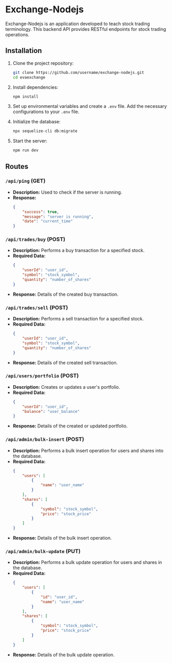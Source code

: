# Exchange-Nodejs

Exchange-Nodejs is an application developed to teach stock trading terminology. This backend API provides RESTful endpoints for stock trading operations.

## Installation

1. Clone the project repository:

    ```bash
    git clone https://github.com/username/exchange-nodejs.git
    cd evaexchange
    ```

2. Install dependencies:

    ```bash
    npm install
    ```

3. Set up environmental variables and create a `.env` file. Add the necessary configurations to your `.env` file.

4. Initialize the database:

    ```bash
    npx sequelize-cli db:migrate
    ```

5. Start the server:
    ```bash
    npm run dev
    ```

## Routes

### `/api/ping` (GET)

-   **Description:** Used to check if the server is running.
-   **Response:**
    ```json
    {
        "success": true,
        "message": "server is running",
        "date": "current_time"
    }
    ```

### `/api/trades/buy` (POST)

-   **Description:** Performs a buy transaction for a specified stock.
-   **Required Data:**
    ```json
    {
        "userId": "user_id",
        "symbol": "stock_symbol",
        "quantity": "number_of_shares"
    }
    ```
-   **Response:** Details of the created buy transaction.

### `/api/trades/sell` (POST)

-   **Description:** Performs a sell transaction for a specified stock.
-   **Required Data:**
    ```json
    {
        "userId": "user_id",
        "symbol": "stock_symbol",
        "quantity": "number_of_shares"
    }
    ```
-   **Response:** Details of the created sell transaction.

### `/api/users/portfolio` (POST)

-   **Description:** Creates or updates a user's portfolio.
-   **Required Data:**
    ```json
    {
        "userId": "user_id",
        "balance": "user_balance"
    }
    ```
-   **Response:** Details of the created or updated portfolio.

### `/api/admin/bulk-insert` (POST)

-   **Description:** Performs a bulk insert operation for users and shares into the database.
-   **Required Data:**
    ```json
    {
        "users": [
            {
                "name": "user_name"
            }
        ],
        "shares": [
            {
                "symbol": "stock_symbol",
                "price": "stock_price"
            }
        ]
    }
    ```
-   **Response:** Details of the bulk insert operation.

### `/api/admin/bulk-update` (PUT)

-   **Description:** Performs a bulk update operation for users and shares in the database.
-   **Required Data:**
    ```json
    {
        "users": [
            {
                "id": "user_id",
                "name": "user_name"
            }
        ],
        "shares": [
            {
                "symbol": "stock_symbol",
                "price": "stock_price"
            }
        ]
    }
    ```
-   **Response:** Details of the bulk update operation.
